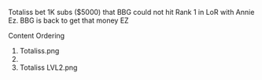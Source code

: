
Totaliss bet 1K subs ($5000) that BBG could not hit Rank 1 in LoR with Annie Ez. BBG is back to get that money EZ


Content Ordering
1. Totaliss.png
2.
3. Totaliss LVL2.png
